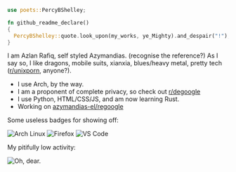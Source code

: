 ```rust
use poets::PercyBShelley;

fn github_readme_declare()
{
  PercyBShelley::quote.look_upon(my_works, ye_Mighty).and_despair("!");
}
```


I am Azlan Rafiq, self styled Azymandias. (recognise the reference?)
As I say so, I like dragons, mobile suits, xianxia, blues/heavy metal, pretty tech ([r/unixporn](https://reddit.com/r/unixporn), anyone?).
- I use Arch, by the way.
- I am a proponent of complete privacy, so check out [r/degoogle](https://reddit.com/r/degoogle)
- I use Python, HTML/CSS/JS, and am now learning Rust.
- Working on [azymandias-el/regoogle](https://azymandias-el.github.io/regoogle)

Some useless badges for showing off:

![Arch Linux](https://img.shields.io/badge/Arch_Linux-1793D1?style=for-the-badge&logo=arch-linux&logoColor=white)
![Firefox](https://img.shields.io/badge/Firefox-FF7139?style=for-the-badge&logo=Firefox-Browser&logoColor=white)
![VS Code](https://img.shields.io/badge/Visual_Studio_Code-0078D4?style=for-the-badge&logo=visual%20studio%20code&logoColor=white)

My pitifully low activity:

![Oh, dear.](https://github-readme-stats.vercel.app/api?username=azymandias-el&show_icons=true&theme=transparent)
